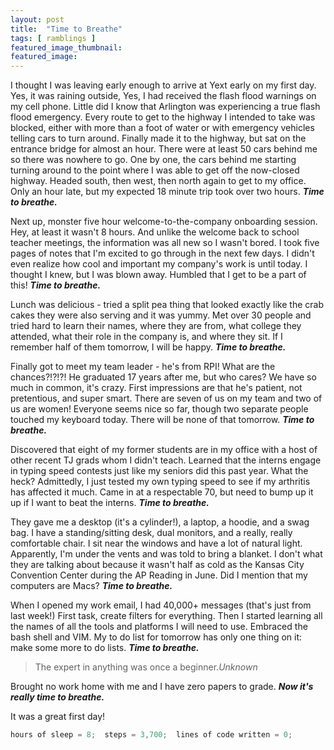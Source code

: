 ```yaml
---
layout: post
title:  "Time to Breathe"
tags: [ ramblings ]
featured_image_thumbnail:
featured_image: 
---
```

I thought I was leaving early enough to arrive at Yext early on my first day.  Yes, it was raining outside,  Yes, I had received the flash flood warnings on my cell phone.  Little did I know that Arlington was experiencing a true flash flood emergency.  Every route to get to the highway I intended to take was blocked, either with more than a foot of water or with emergency vehicles telling cars to turn around.  Finally made it to the highway, but sat on the entrance bridge for almost an hour.  There were at least 50 cars behind me so there was nowhere to go.  One by one, the cars behind me starting turning around to the point where I was able to get off the now-closed highway.  Headed south, then west, then north again to get to my office.  Only an hour late, but my expected 18 minute trip took over two hours.  **_Time to breathe._**

Next up, monster five hour welcome-to-the-company onboarding session.  Hey, at least it wasn't 8 hours.  And unlike the welcome back to school teacher meetings, the information was all new so I wasn't bored.  I took five pages of notes that I'm excited to go through in the next few days.  I didn't even realize how cool and important my company's work is until today.  I thought I knew, but I was blown away.  Humbled that I get to be a part of this!  **_Time to breathe._**

Lunch was delicious - tried a split pea thing that looked exactly like the crab cakes they were also serving and it was yummy.  Met over 30 people and tried hard to learn their names, where they are from, what college they attended, what their role in the company is, and where they sit.  If I remember half of them tomorrow, I will be happy.  **_Time to breathe._**

Finally got to meet my team leader - he's from RPI!  What are the chances?!?!?!  He graduated 17 years after me, but who cares?  We have so much in common, it's crazy.  First impressions are that he's patient, not pretentious, and super smart.  There are seven of us on my team and two of us are women! Everyone seems nice so far, though two separate people touched my keyboard today. There will be none of that tomorrow.  **_Time to breathe._**

Discovered that eight of my former students are in my office with a host of other recent TJ grads whom I didn't teach.  Learned that the interns engage in typing speed contests just like my seniors did this past year.  What the heck?  Admittedly, I just tested my own typing speed to see if my arthritis has affected it much.  Came in at a respectable 70, but need to bump up it up if I want to beat the interns.  **_Time to breathe._**

They gave me a desktop (it's a cylinder!), a laptop, a hoodie, and a swag bag.  I have a standing/sitting desk, dual monitors, and a really, really comfortable chair.  I sit near the windows and have a lot of natural light.  Apparently, I'm under the vents and was told to bring a blanket.  I don't what they are talking about because it wasn't half as cold as the Kansas City Convention Center during the AP Reading in June.  Did I mention that my computers are Macs?  **_Time to breathe._**

When I opened my work email, I had 40,000+ messages (that's just from last week!)  First task, create filters for everything.  Then I started learning all the names of all the tools and platforms I will need to use.  Embraced the bash shell and VIM.  My to do list for tomorrow has only one thing on it:  make some more to do lists.  **_Time to breathe._**

>The expert in anything was once a beginner.<cite>Unknown</cite>

Brought no work home with me and I have zero papers to grade.  **_Now it's really time to breathe._**

It was a great first day!

```Java
hours of sleep = 8;  steps = 3,700;  lines of code written = 0;
```
